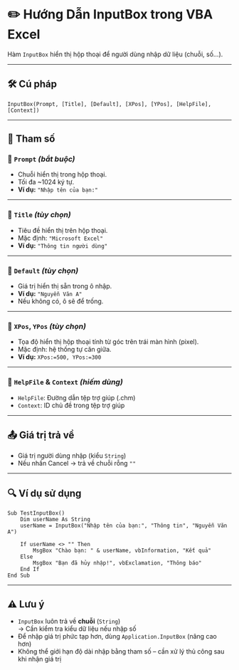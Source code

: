 
# ✏️ Hướng Dẫn InputBox trong VBA Excel

Hàm `InputBox` hiển thị hộp thoại để người dùng nhập dữ liệu (chuỗi, số...).

---

## 🛠️ Cú pháp

```vba
InputBox(Prompt, [Title], [Default], [XPos], [YPos], [HelpFile], [Context])
```

---

## 📌 Tham số

### 🔹 `Prompt` *(bắt buộc)*

- Chuỗi hiển thị trong hộp thoại.  
- Tối đa ~1024 ký tự.  
- **Ví dụ:** `"Nhập tên của bạn:"`

---

### 🔹 `Title` *(tùy chọn)*

- Tiêu đề hiển thị trên hộp thoại.  
- Mặc định: `"Microsoft Excel"`  
- **Ví dụ:** `"Thông tin người dùng"`

---

### 🔹 `Default` *(tùy chọn)*

- Giá trị hiển thị sẵn trong ô nhập.  
- **Ví dụ:** `"Nguyễn Văn A"`  
- Nếu không có, ô sẽ để trống.

---

### 🔹 `XPos`, `YPos` *(tùy chọn)*

- Tọa độ hiển thị hộp thoại tính từ góc trên trái màn hình (pixel).  
- Mặc định: hệ thống tự căn giữa.  
- **Ví dụ:** `XPos:=500, YPos:=300`

---

### 🔹 `HelpFile` & `Context` *(hiếm dùng)*

- `HelpFile`: Đường dẫn tệp trợ giúp (.chm)  
- `Context`: ID chủ đề trong tệp trợ giúp

---

## 📤 Giá trị trả về

- Giá trị người dùng nhập (kiểu `String`)  
- Nếu nhấn Cancel → trả về chuỗi rỗng `""`

---

## 🔍 Ví dụ sử dụng

```vba
Sub TestInputBox()
    Dim userName As String
    userName = InputBox("Nhập tên của bạn:", "Thông tin", "Nguyễn Văn A")

    If userName <> "" Then
        MsgBox "Chào bạn: " & userName, vbInformation, "Kết quả"
    Else
        MsgBox "Bạn đã hủy nhập!", vbExclamation, "Thông báo"
    End If
End Sub
```

---

## ⚠️ Lưu ý

- `InputBox` luôn trả về **chuỗi** (`String`)  
  → Cần kiểm tra kiểu dữ liệu nếu nhập số  
- Để nhập giá trị phức tạp hơn, dùng `Application.InputBox` (nâng cao hơn)  
- Không thể giới hạn độ dài nhập bằng tham số – cần xử lý thủ công sau khi nhận giá trị  
